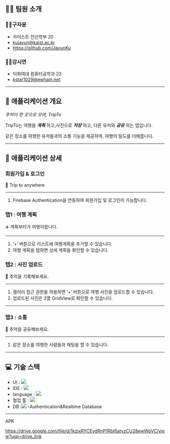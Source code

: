 <aside>

## 🤝🏻 팀원 소개

</aside>

### 👨‍💻구자윤

- 카이스트 전산학부 20
- kujayun@kaist.ac.kr
- https://github.com/JayunKu

### 👩‍💻강시연

- 이화여대 컴퓨터공학과 23
- kstar1029@ewhain.net

---

<aside>

## 📱 애플리케이션 개요

*추억이 한 곳으로 모여,* *TripTo*

</aside>

TripTo는 여행을 ***계획*** 하고,사진으로 ***저장*** 하고, 다른 유저와 ***공유*** 하는 앱입니다.

같은 장소를 여행한 유저들과의 소통 기능을 제공하여, 여행의 밀도를 더해줍니다.

---

<aside>

## 📱 애플리케이션 상세

</aside>

### 회원가입 & 로그인

👤 Trip to anywhere

---

1. Firebase Authentication을 연동하여 회원가입 및 로그인이 가능합니다.

### 탭1 : 여행 계획

✈️ 계획부터가 여행이랍니다.

---

1. ‘+’ 버튼으로 리스트에 여행계획을 추가할 수 있습니다.
2. 여행 계획을 탭하면 상세 계획을 확인할 수 있습니다.

### 탭2 : 사진 업로드

📸 추억을 기록해보세요.

---

1. 갤러리 접근 권한을 허용하면 ‘+’ 버튼으로 여행 사진을 업로드할 수 있습니다.
2. 업로드된 사진은 2열 GridView로 확인할 수 있습니다.

---

### 탭3 : 소통

💬 추억을 공유해보세요.

---

1. 같은 장소를 여행한 사람들과 채팅을 할 수 있습니다.


---

<aside>

## 💻 기술 스택

</aside>

- UI : <img src="https://img.shields.io/badge/figma-#F24E1E?style=for-the-badge&logo=Figma&logoColor=white">
- IDE : <img src="https://img.shields.io/badge/android-#3DDC84?style=for-the-badge&logo=Android Studio&logoColor=white">
- language : <img src="https://img.shields.io/badge/kotlin-#7F52FF?style=for-the-badge&logo=Kotlin&logoColor=white">
- 협업 툴 : <img src="https://img.shields.io/badge/github-#181717?style=for-the-badge&logo=Github&logoColor=white">
- DB :<img src="https://img.shields.io/badge/firebase-#DD2C00?style=for-the-badge&logo=Firebase&logoColor=white"> -Authentication&Realtime Database

---

APK

https://drive.google.com/file/d/1kzixRYCEydRnP1RbI6atyzCU28ewWpVC/view?usp=drive_link

</aside>
